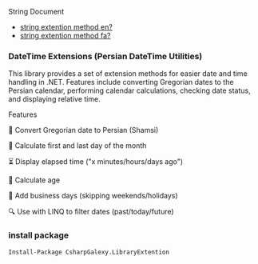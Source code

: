 String Document

- [string extention method en?](.CsharpGalexy.LibraryExtention/Extentions.Strings/README-en.md)
- [string extention method fa?](./CsharpGalexy.LibraryExtention/Extentions.Strings/README-fa.md)  
### DateTime Extensions (Persian DateTime Utilities)

This library provides a set of extension methods for easier date and time handling in .NET.
Features include converting Gregorian dates to the Persian calendar, performing calendar calculations, checking date status, and displaying relative time.

Features

🔄 Convert Gregorian date to Persian (Shamsi)

📅 Calculate first and last day of the month

⏳ Display elapsed time ("x minutes/hours/days ago")

🎂 Calculate age

🏢 Add business days (skipping weekends/holidays)

🔍 Use with LINQ to filter dates (past/today/future)


### install package

```Install-Package CsharpGalexy.LibraryExtention ```


